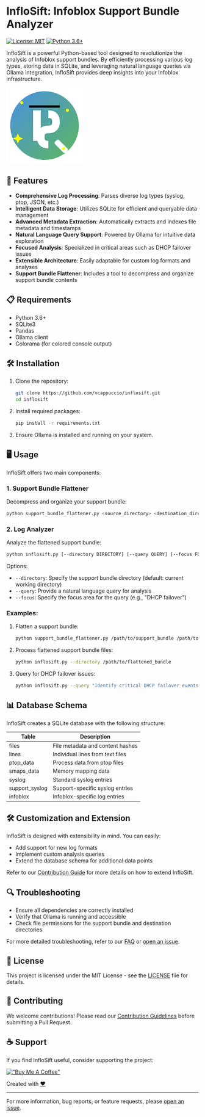 # InfloSift: Infoblox Support Bundle Analyzer

[![License: MIT](https://img.shields.io/badge/License-MIT-yellow.svg)](https://opensource.org/licenses/MIT)
[![Python 3.6+](https://img.shields.io/badge/python-3.6+-blue.svg)](https://www.python.org/downloads/)

InfloSift is a powerful Python-based tool designed to revolutionize the analysis of Infoblox support bundles. By efficiently processing various log types, storing data in SQLite, and leveraging natural language queries via Ollama integration, InfloSift provides deep insights into your Infoblox infrastructure.

![InfloSift Logo](logo.svg)

## 🚀 Features

- **Comprehensive Log Processing**: Parses diverse log types (syslog, ptop, JSON, etc.)
- **Intelligent Data Storage**: Utilizes SQLite for efficient and queryable data management
- **Advanced Metadata Extraction**: Automatically extracts and indexes file metadata and timestamps
- **Natural Language Query Support**: Powered by Ollama for intuitive data exploration
- **Focused Analysis**: Specialized in critical areas such as DHCP failover issues
- **Extensible Architecture**: Easily adaptable for custom log formats and analyses
- **Support Bundle Flattener**: Includes a tool to decompress and organize support bundle contents

## 📋 Requirements

- Python 3.6+
- SQLite3
- Pandas
- Ollama client
- Colorama (for colored console output)

## 🛠️ Installation

1. Clone the repository:
   ```bash
   git clone https://github.com/vcappuccio/inflosift.git
   cd inflosift
   ```

2. Install required packages:
   ```bash
   pip install -r requirements.txt
   ```

3. Ensure Ollama is installed and running on your system.

## 🖥️ Usage

InfloSift offers two main components:

### 1. Support Bundle Flattener

Decompress and organize your support bundle:

```bash
python support_bundle_flattener.py <source_directory> <destination_directory>
```

### 2. Log Analyzer

Analyze the flattened support bundle:

```bash
python inflosift.py [--directory DIRECTORY] [--query QUERY] [--focus FOCUS]
```

Options:
- `--directory`: Specify the support bundle directory (default: current working directory)
- `--query`: Provide a natural language query for analysis
- `--focus`: Specify the focus area for the query (e.g., "DHCP failover")

### Examples:

1. Flatten a support bundle:
   ```bash
   python support_bundle_flattener.py /path/to/support_bundle /path/to/flattened_bundle
   ```

2. Process flattened support bundle files:
   ```bash
   python inflosift.py --directory /path/to/flattened_bundle
   ```

3. Query for DHCP failover issues:
   ```bash
   python inflosift.py --query "Identify critical DHCP failover events in the last 24 hours" --focus "DHCP failover"
   ```

## 📊 Database Schema

InfloSift creates a SQLite database with the following structure:

| Table          | Description                               |
|----------------|-------------------------------------------|
| files          | File metadata and content hashes          |
| lines          | Individual lines from text files          |
| ptop_data      | Process data from ptop files              |
| smaps_data     | Memory mapping data                       |
| syslog         | Standard syslog entries                   |
| support_syslog | Support-specific syslog entries           |
| infoblox       | Infoblox-specific log entries             |

## 🛠️ Customization and Extension

InfloSift is designed with extensibility in mind. You can easily:

- Add support for new log formats
- Implement custom analysis queries
- Extend the database schema for additional data points

Refer to our [Contribution Guide](CONTRIBUTING.md) for more details on how to extend InfloSift.

## 🔍 Troubleshooting

- Ensure all dependencies are correctly installed
- Verify that Ollama is running and accessible
- Check file permissions for the support bundle and destination directories

For more detailed troubleshooting, refer to our [FAQ](FAQ.md) or [open an issue](https://github.com/vcappuccio/inflosift/issues).

## 📜 License

This project is licensed under the MIT License - see the [LICENSE](LICENSE) file for details.

## 👥 Contributing

We welcome contributions! Please read our [Contribution Guidelines](CONTRIBUTING.md) before submitting a Pull Request.

## ☕️ Support

If you find InfloSift useful, consider supporting the project:

[!["Buy Me A Coffee"](https://www.buymeacoffee.com/assets/img/custom_images/orange_img.png)](https://buymeacoffee.com/vcapp)



Created with [❤️](https://github.com/vcappuccio) 

---

For more information, bug reports, or feature requests, please [open an issue](https://github.com/vcappuccio/inflosift/issues).